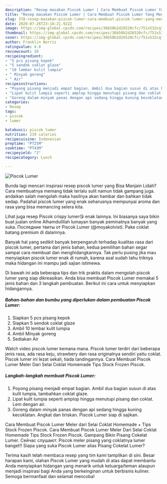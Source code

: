 ```yaml
---
description: "Resep masakan Piscok Lumer | Cara Membuat Piscok Lumer Yang Menggugah Selera"
title: "Resep masakan Piscok Lumer | Cara Membuat Piscok Lumer Yang Menggugah Selera"
slug: 378-resep-masakan-piscok-lumer-cara-membuat-piscok-lumer-yang-menggugah-selera
date: 2020-07-26T23:18:21.922Z
image: https://img-global.cpcdn.com/recipes/36b58b2d26520cfc/751x532cq70/piscok-lumer-foto-resep-utama.jpg
thumbnail: https://img-global.cpcdn.com/recipes/36b58b2d26520cfc/751x532cq70/piscok-lumer-foto-resep-utama.jpg
cover: https://img-global.cpcdn.com/recipes/36b58b2d26520cfc/751x532cq70/piscok-lumer-foto-resep-utama.jpg
author: Franklin Norris
ratingvalue: 4.8
reviewcount: 10
recipeingredient:
- "5 pcs pisang kepok"
- "5 sendok coklat glaze"
- "10 lembar kulit lumpia"
- " Minyak goreng"
- " Air"
recipeinstructions:
- "Poyong pisang menjadi empat bagian. Ambil dua bagian susun di atas kulit lumpia, tambahkan coklat glaze."
- "Lipat kulit lumpia seperti amplop hingga menutupi pisang dan coklat. Lem dengan air."
- "Goreng dalam minyak panas dengan api sedang hingga kuning kecoklatan. Angkat dan tiriskan. Piscok Lumer siap di sajikan."
categories:
- Resep
tags:
- piscok
- lumer

katakunci: piscok lumer 
nutrition: 219 calories
recipecuisine: Indonesian
preptime: "PT25M"
cooktime: "PT43M"
recipeyield: "2"
recipecategory: Lunch

---
```



![Piscok Lumer](https://img-global.cpcdn.com/recipes/36b58b2d26520cfc/751x532cq70/piscok-lumer-foto-resep-utama.jpg)

Bunda lagi mencari inspirasi resep piscok lumer yang Bisa Manjain Lidah? Cara membuatnya memang tidak terlalu sulit namun tidak gampang juga. andaikan salah mengolah maka hasilnya akan hambar dan bahkan tidak sedap. Padahal piscok lumer yang enak seharusnya mempunyai aroma dan rasa yang bisa memancing selera kita.

Lihat juga resep Piscok crispy lumer😘 enak lainnya. Ini biasanya saya bikin buat jualan online Alhamdulillah lumayan banyak peminatnya banyak yang suka. Последние твиты от Piscok Lumer (@moyakolvist). Pake coklat batang premium di dalamnya.

Banyak hal yang sedikit banyak berpengaruh terhadap kualitas rasa dari piscok lumer, pertama dari jenis bahan, kedua pemilihan bahan segar sampai cara membuat dan menghidangkannya. Tak perlu pusing jika mau menyiapkan piscok lumer enak di rumah, karena asal sudah tahu triknya maka hidangan ini mampu jadi sajian istimewa.


Di bawah ini ada beberapa tips dan trik praktis dalam mengolah piscok lumer yang siap dikreasikan. Anda bisa membuat Piscok Lumer memakai 5 jenis bahan dan 3 langkah pembuatan. Berikut ini cara untuk menyiapkan hidangannya.

<!--inarticleads1-->

##### Bahan-bahan dan bumbu yang diperlukan dalam pembuatan Piscok Lumer:

1. Siapkan 5 pcs pisang kepok
1. Siapkan 5 sendok coklat glaze
1. Ambil 10 lembar kulit lumpia
1. Ambil  Minyak goreng
1. Sediakan  Air


Watch video piscok lumer kemana mana. Piscok lumer terdiri dari beberapa jenis rasa, ada rasa keju, strawbery dan rasa originalnya sendiri yaitu coklat. Piscok lumer ini lezat sekali, tiada tandingannya. Cara Membuat Piscok Lumer Meler Dari Selai Coklat Homemade Tips Stock Frozen Piscok. 

<!--inarticleads2-->

##### Langkah-langkah membuat Piscok Lumer:

1. Poyong pisang menjadi empat bagian. Ambil dua bagian susun di atas kulit lumpia, tambahkan coklat glaze.
1. Lipat kulit lumpia seperti amplop hingga menutupi pisang dan coklat. Lem dengan air.
1. Goreng dalam minyak panas dengan api sedang hingga kuning kecoklatan. Angkat dan tiriskan. Piscok Lumer siap di sajikan.


Cara Membuat Piscok Lumer Meler dari Selai Coklat Homemade + Tips Stock Frozen Piscok. Cara Membuat Piscok Lumer Meler Dari Selai Coklat Homemade Tips Stock Frozen Piscok. Gampang Bikin Pisang Cokelat Lumer. Сейчас слушают. Piscok meler pisang yang coklatnya lumer banget!! Siapa yang suka Piscok Lumer alias Pisang Cokelat Lumer? 

Terima kasih telah membaca resep yang tim kami tampilkan di sini. Besar harapan kami, olahan Piscok Lumer yang mudah di atas dapat membantu Anda menyiapkan hidangan yang menarik untuk keluarga/teman ataupun menjadi inspirasi bagi Anda yang berkeinginan untuk berbisnis kuliner. Semoga bermanfaat dan selamat mencoba!
